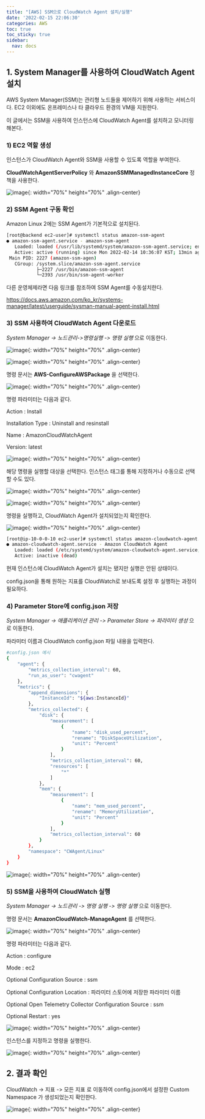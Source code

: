 ```yaml
---
title: "[AWS] SSM으로 CloudWatch Agent 설치/실행"
date: '2022-02-15 22:06:30'
categories: AWS
toc: true
toc_sticky: true
sidebar:
  nav: docs
---
```

## 1. System Manager를 사용하여 CloudWatch Agent 설치

AWS System Manager(SSM)는 관리형 노드들을 제어하기 위해 사용하는 서비스이다. EC2 이외에도 온프레미스나 타 클라우드 환경의 VM을 지원한다.

이 글에서는 SSM을 사용하여 인스턴스에 CloudWatch Agent를 설치하고 모니터링 해본다.



### 1) EC2 역할 생성

인스턴스가 CloudWatch Agent와 SSM을 사용할 수 있도록 역할을 부여한다. 

**CloudWatchAgentServerPolicy** 와 **AmazonSSMManagedInstanceCore** 정책을 사용한다.

![image](https://user-images.githubusercontent.com/60495897/153786251-8133f458-465c-43a4-8386-93f216de954b.png){: width="70%" height="70%" .align-center}



### 2) SSM Agent 구동 확인

Amazon Linux 2에는 SSM Agent가 기본적으로 설치된다. 

```bash
[root@backend ec2-user]# systemctl status amazon-ssm-agent
● amazon-ssm-agent.service - amazon-ssm-agent
   Loaded: loaded (/usr/lib/systemd/system/amazon-ssm-agent.service; enabled; vendor preset: enabled)
   Active: active (running) since Mon 2022-02-14 10:36:07 KST; 13min ago
 Main PID: 2227 (amazon-ssm-agen)
   CGroup: /system.slice/amazon-ssm-agent.service
           ├─2227 /usr/bin/amazon-ssm-agent
           └─2393 /usr/bin/ssm-agent-worker

```

다른 운영체제라면 다음 링크를 참조하여 SSM Agent를 수동설치한다.

https://docs.aws.amazon.com/ko_kr/systems-manager/latest/userguide/sysman-manual-agent-install.html





### 3) SSM 사용하여 CloudWatch Agent 다운로드

*System Manager -> 노드관리->명령실행 -> 명령 실행*  으로 이동한다.

![image](https://user-images.githubusercontent.com/60495897/153787255-1ccda223-b6a9-41e5-92f5-e1ce7c4b0d6f.png){: width="70%" height="70%" .align-center}



![image](https://user-images.githubusercontent.com/60495897/153787463-a8a7dc4b-18ce-4616-82bc-af6d463608fe.png){: width="70%" height="70%" .align-center}



명령 문서는 **AWS-ConfigureAWSPackage** 을 선택한다.

![image](https://user-images.githubusercontent.com/60495897/153788378-eed4a1a0-2c7e-47aa-9559-29b792272ecb.png){: width="70%" height="70%" .align-center}



명령 파라미터는 다음과 같다.

Action : Install

Installation Type : Uninstall and resinstall

Name : AmazonCloudWatchAgent

Version: latest

![image](https://user-images.githubusercontent.com/60495897/153789675-8cf7fe85-a45c-4f27-8725-cc8eb929a9e3.png){: width="70%" height="70%" .align-center}



해당 명령을 실행할 대상을 선택한다. 인스턴스 태그를 통해 지정하거나 수동으로 선택할 수도 있다.

![image](https://user-images.githubusercontent.com/60495897/154063221-067d3bfc-e49a-4945-a390-9e518b9a7be6.png){: width="70%" height="70%" .align-center}

![image](https://user-images.githubusercontent.com/60495897/154063528-d3eb7841-eab4-4292-8d20-508d6d916454.png){: width="70%" height="70%" .align-center}



명령을 실행하고, CloudWatch Agent가 설치되었는지 확인한다.

![image](https://user-images.githubusercontent.com/60495897/153973854-a9457e28-85f0-4a12-a83f-71245287e2e3.png){: width="70%" height="70%" .align-center}

```bash
[root@ip-10-0-0-10 ec2-user]# systemctl status amazon-cloudwatch-agent.service
● amazon-cloudwatch-agent.service - Amazon CloudWatch Agent
   Loaded: loaded (/etc/systemd/system/amazon-cloudwatch-agent.service; disabled; vendor preset: disabled)
   Active: inactive (dead)
```



 현재 인스턴스에 CloudWatch Agent가 설치는 됐지만 실행은 안된 상태이다. 

config.json을 통해 원하는 지표를 CloudWatch로 보내도록 설정 후 실행하는 과정이 필요하다.



### 4) Parameter Store에 config.json 저장

*System Manager -> 애플리케이션 관리 -> Parameter Store -> 파라미터 생성* 으로 이동한다.

파라미터 이름과 CloudWatch config.json 파일 내용을 입력한다.

```bash
#config.json 예시
{
    "agent": {
        "metrics_collection_interval": 60,
        "run_as_user": "cwagent"
    },
    "metrics": {
        "append_dimensions": {
            "InstanceId": "${aws:InstanceId}"
        },
        "metrics_collected": {
            "disk": {
                "measurement": [
                    {
                        "name": "disk_used_percent",
                        "rename": "DiskSpaceUtilization",
                        "unit": "Percent"
                    }   
                ],
                "metrics_collection_interval": 60,
                "resources": [
                    "*"
                ]
            },
            "mem": {
                "measurement": [
                    {
                        "name": "mem_used_percent",
                        "rename": "MemoryUtilization",
                        "unit": "Percent"
                    }
                ],
                "metrics_collection_interval": 60
            }
        },
        "namespace": "CWAgent/Linux"
    }
}
```

![image](https://user-images.githubusercontent.com/60495897/154065264-6d067c22-f130-4a6d-bdfb-19b8d7983856.png){: width="70%" height="70%" .align-center}



### 5) SSM을 사용하여 CloudWatch 실행

*System Manager -> 노드관리 -> 명령 실행 -> 명령 실행* 으로 이동한다.

명령 문서는 **AmazonCloudWatch-ManageAgent** 를 선택한다.

![image](https://user-images.githubusercontent.com/60495897/153802268-de7e5f05-7c02-4bff-8967-53ac545ab25e.png){: width="70%" height="70%" .align-center}



명령 파라미터는 다음과 같다.

Action : configure

Mode : ec2

Optional Configuration Source : ssm

Optional Configuration Location : 파라미터 스토어에 저장한 파라미터 이름

Optional Open Telemetry Collector Configuration Source : ssm

Optional Restart : yes

![image](https://user-images.githubusercontent.com/60495897/154066347-ce90ceaf-dc1d-4b91-b4bf-e06fab75fdf9.png){: width="70%" height="70%" .align-center}



인스턴스를 지정하고 명령을 실행한다.



![image](https://user-images.githubusercontent.com/60495897/153974950-66bdabd7-1abf-4585-8fce-22192d65adb2.png){: width="70%" height="70%" .align-center}





## 2. 결과 확인

CloudWatch -> 지표 -> 모든 지표 로 이동하여 config.json에서 설정한 Custom Namespace 가 생성되었는지 확인한다.

![image](https://user-images.githubusercontent.com/60495897/154067456-16f3c369-cd2f-4d03-87cb-9c9b77516460.png){: width="70%" height="70%" .align-center}